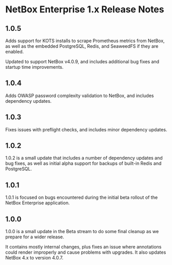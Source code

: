 # NetBox Enterprise 1.x Release Notes

## 1.0.5

Adds support for KOTS installs to scrape Prometheus metrics from NetBox, as well as the embedded PostgreSQL, Redis, and SeaweedFS if they are enabled.

Updated to support NetBox v4.0.9, and includes additional bug fixes and startup time improvements.

## 1.0.4

Adds OWASP password complexity validation to NetBox, and includes dependency updates.

## 1.0.3

Fixes issues with preflight checks, and includes minor dependency updates.

## 1.0.2

1.0.2 is a small update that includes a number of dependency updates and bug fixes, as well as initial alpha support for backups of built-in Redis and PostgreSQL.

## 1.0.1

1.0.1 is focused on bugs encountered during the initial beta rollout of the NetBox Enterprise application.

## 1.0.0

1.0.0 is a small update in the Beta stream to do some final cleanup as we prepare for a wider release.

It contains mostly internal changes, plus fixes an issue where annotations could render improperly and cause problems with upgrades.
It also updates NetBox 4.x to version 4.0.7.